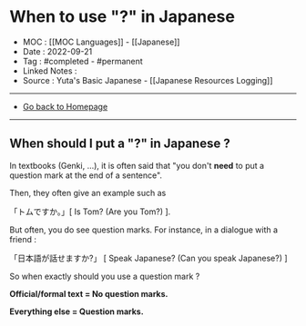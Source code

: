 # When to use "?" in Japanese
- MOC : [[MOC Languages]] - [[Japanese]]
- Date : 2022-09-21
- Tag : #completed - #permanent 
- Linked Notes : 
- Source : Yuta's Basic Japanese - [[Japanese Resources Logging]]
-------------------
- [Go back to Homepage](https://misudashi.ga/)
-----

## When should I put a "?" in Japanese ?

In textbooks (Genki, ...), it is often said that "you don't **need** to put a question mark at the end of a sentence".

Then, they often give an example such as 

「トムですか。」[ Is Tom? (Are you Tom?) ].

But often, you do see question marks. For instance, in a dialogue with a friend : 

「日本語が話せますか?」 [ Speak Japanese? (Can you speak Japanese?) ]

So when exactly should you use a question mark ?

**Official/formal text = No question marks.**

**Everything else = Question marks.**


